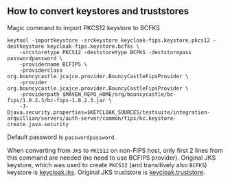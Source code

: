 How to convert keystores and truststores
----------------------------------------
Magic command to import PKCS12 keystore to BCFKS

```
keytool -importkeystore -srckeystore keycloak-fips.keystore.pkcs12 -destkeystore keycloak-fips.keystore.bcfks \
    -srcstoretype PKCS12 -deststoretype BCFKS -deststorepass passwordpassword \
    -providername BCFIPS \
    -providerclass org.bouncycastle.jcajce.provider.BouncyCastleFipsProvider \
    -provider org.bouncycastle.jcajce.provider.BouncyCastleFipsProvider \
    -providerpath $MAVEN_REPO_HOME/org/bouncycastle/bc-fips/1.0.2.3/bc-fips-1.0.2.3.jar \
    -J-Djava.security.properties=$KEYCLOAK_SOURCES/testsuite/integration-arquillian/servers/auth-server/common/fips/kc.keystore-create.java.security
```
Default password is `passwordpassword`.

When converting from `JKS` to `PKCS12` on non-FIPS host, only first 2 lines from this command are needed (no need to use BCFIPS provider).
Original JKS keystore, which was used to create `PKCS12` (and transitively also `BCFKS`) keystore is [keycloak.jks](../keystore/keycloak.jks).
Original JKS truststore is [keycloak.truststore](../keystore/keycloak.truststore).